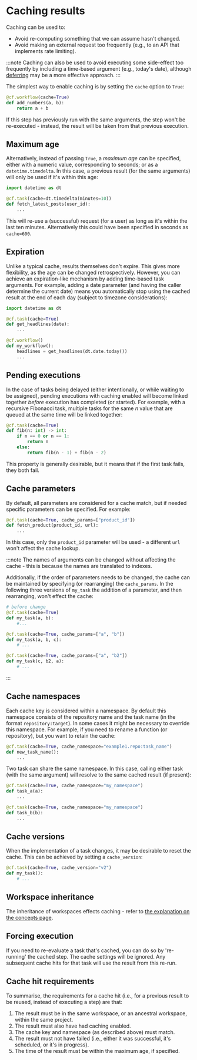 # Caching results

Caching can be used to:

- Avoid re-computing something that we can assume hasn't changed.
- Avoid making an external request too frequently (e.g., to an API that implements rate limiting).

:::note
Caching can also be used to avoid executing some side-effect too frequently by including a time-based argument (e.g., today's date), although [deferring](/deferring) may be a more effective approach.
:::

The simplest way to enable caching is by setting the `cache` option to `True`:

```python
@cf.workflow(cache=True)
def add_numbers(a, b):
    return a + b
```

If this step has previously run with the same arguments, the step won't be re-executed - instead, the result will be taken from that previous execution.

## Maximum age

Alternatively, instead of passing `True`, a _maximum age_ can be specified, either with a numeric value, corresponding to seconds; or as a `datetime.timedelta`. In this case, a previous result (for the same arguments) will only be used if it's within this age:

```python
import datetime as dt

@cf.task(cache=dt.timedelta(minutes=10))
def fetch_latest_posts(user_id):
    ...
```

This will re-use a (successful) request (for a user) as long as it's within the last ten minutes. Alternatively this could have been specified in seconds as `cache=600`.

## Expiration

Unlike a typical cache, results themselves don't expire. This gives more flexibility, as the age can be changed retrospectively. However, you can achieve an expiration-like mechanism by adding time-based task arguments. For example, adding a date parameter (and having the caller determine the current date) means you automatically stop using the cached result at the end of each day (subject to timezone considerations):

```python
import datetime as dt

@cf.task(cache=True)
def get_headlines(date):
    ...

@cf.workflow()
def my_workflow():
    headlines = get_headlines(dt.date.today())
    ...
```

## Pending executions

In the case of tasks being delayed (either intentionally, or while waiting to be assigned), pending executions with caching enabled will become linked together _before_ execution has completed (or started). For example, with a recursive Fibonacci task, multiple tasks for the same _n_ value that are queued at the same time will be linked together:

```python
@cf.task(cache=True)
def fib(n: int) -> int:
    if n == 0 or n == 1:
        return n
    else:
        return fib(n - 1) + fib(n - 2)
```

This property is generally desirable, but it means that if the first task fails, they both fail.

## Cache parameters

By default, all parameters are considered for a cache match, but if needed specific parameters can be specified. For example:

```python
@cf.task(cache=True, cache_params=["product_id"])
def fetch_product(product_id, url):
    ...
```

In this case, only the `product_id` parameter will be used - a different `url` won't affect the cache lookup.

:::note
The names of arguments can be changed without affecting the cache - this is because the names are translated to indexes.

Additionally, if the order of parameters needs to be changed, the cache can be maintained by specifying (or rearranging) the `cache_params`. In the following three versions of `my_task` the addition of a parameter, and then rearranging, won't effect the cache:

```python
# before change
@cf.task(cache=True)
def my_task(a, b):
    #...
```

```python
@cf.task(cache=True, cache_params=["a", "b"])
def my_task(a, b, c):
    # ...
```

```python
@cf.task(cache=True, cache_params=["a", "b2"])
def my_task(c, b2, a):
    # ...
```
:::

## Cache namespaces

Each cache key is considered within a namespace. By default this namespace consists of the repository name and the task name (in the format `repository:target`). In some cases it might be necessary to override this namespace. For example, if you need to rename a function (or repository), but you want to retain the cache:

```python
@cf.task(cache=True, cache_namespace="example1.repo:task_name")
def new_task_name():
    ...
```

Two task can share the same namespace. In this case, calling either task (with the same argument) will resolve to the same cached result (if present):

```python
@cf.task(cache=True, cache_namespace="my_namespace")
def task_a(a):
    ...

@cf.task(cache=True, cache_namespace="my_namespace")
def task_b(b):
    ...
```

## Cache versions

When the implementation of a task changes, it may be desirable to reset the cache. This can be achieved by setting a `cache_version`:

```python
@cf.task(cache=True, cache_version="v2")
def my_task():
    # ...
```

## Workspace inheritance

The inheritance of workspaces effects caching - refer to [the explanation on the concepts page](/concepts#workspace-inheritance).

## Forcing execution

If you need to re-evaluate a task that's cached, you can do so by 're-running' the cached step. The cache settings will be ignored. Any subsequent cache hits for that task will use the result from this re-run.

## Cache hit requirements

To summarise, the requirements for a cache hit (i.e., for a previous result to be reused, instead of executing a step) are that:

1. The result must be in the same workspace, or an ancestral workspace, within the same project.
2. The result must also have had caching enabled.
3. The cache key and namespace (as described above) must match.
4. The result must not have failed (i.e., either it was successful, it's scheduled, or it's in progress).
5. The time of the result must be within the maximum age, if specified.
